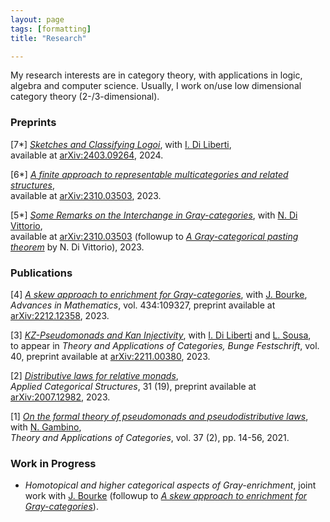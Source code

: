 ```yaml
---
layout: page
tags: [formatting]
title: "Research"

---
```


My research interests are in category theory, with applications in logic, algebra and computer science. Usually, I work on/use low dimensional category theory (2-/3-dimensional). 

### Preprints  
[7*] [_Sketches and Classifying Logoi_](https://arxiv.org/abs/2403.09264), with [I. Di Liberti](https://diliberti.github.io/), <br>
available at [arXiv:2403.09264](https://arxiv.org/abs/2403.09264), 2024. <br>

[6*] [_A finite approach to representable multicategories and related structures_](https://arxiv.org/abs/2312.06237),  <br>
available at  [arXiv:2310.03503](https://arxiv.org/abs/2312.06237), 2023. <br>

[5*] [_Some Remarks on the Interchange in Gray-categories_](https://arxiv.org/abs/2310.03503), with [N. Di Vittorio](https://divittorio.github.io/), <br>
available at [arXiv:2310.03503](https://arxiv.org/abs/2310.03503) (followup to [_A Gray-categorical pasting theorem_](http://www.tac.mta.ca/tac/volumes/39/5/39-05abs.html) by N. Di Vittorio), 2023. 

### Publications 
[4] [_A skew approach to enrichment for Gray-categories_](https://www.sciencedirect.com/science/article/pii/S000187082300470X), with [J. Bourke](http://www.math.muni.cz/~bourkej/), <br>
_Advances in Mathematics_, vol. 434:109327, preprint available at [arXiv:2212.12358](https://arxiv.org/abs/2212.12358), 2023.  <br>

[3] [_KZ-Pseudomonads and Kan Injectivity_](https://arxiv.org/abs/2211.00380), with [I. Di Liberti](https://diliberti.github.io/) and [L. Sousa](http://www.estgv.ipv.pt/paginaspessoais/sousa/), <br>
to appear in _Theory and Applications of Categories, Bunge Festschrift_, vol. 40, preprint available at [arXiv:2211.00380](https://arxiv.org/abs/2211.00380), 2023. <br>

[2] [_Distributive laws for relative monads_](https://link.springer.com/article/10.1007/s10485-023-09716-1), <br>
_Applied Categorical Structures_, 31 (19), preprint available at [arXiv:2007.12982](https://arxiv.org/abs/2007.12982), 2023. <br>

[1] [_On the formal theory of pseudomonads and pseudodistributive laws_](http://www.tac.mta.ca/tac/volumes/37/2/37-02abs.html), with [N. Gambino](http://www1.maths.leeds.ac.uk/~pmtng/), <br>
_Theory and Applications of Categories_, vol. 37 (2), pp. 14-56, 2021.

### Work in Progress
- _Homotopical and higher categorical aspects of Gray-enrichment_, joint work with [J. Bourke](http://www.math.muni.cz/~bourkej/) (followup to [_A skew approach to enrichment for Gray-categories_](https://arxiv.org/abs/2212.12358)).
